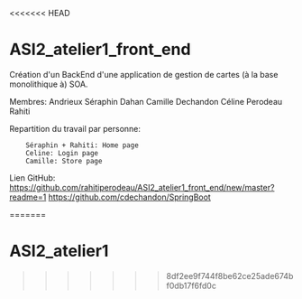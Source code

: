 <<<<<<< HEAD
# ASI2_atelier1_front_end

Création d'un BackEnd d'une application de gestion de cartes (à la base monolithique à) SOA. 

Membres: Andrieux Séraphin
         Dahan Camille
         Dechandon Céline
         Perodeau Rahiti
         
Repartition du travail par personne:

        Séraphin + Rahiti: Home page
        Celine: Login page
        Camille: Store page
        
Lien GitHub: https://github.com/rahitiperodeau/ASI2_atelier1_front_end/new/master?readme=1
             https://github.com/cdechandon/SpringBoot
             

         
=======
# ASI2_atelier1
>>>>>>> 8df2ee9f744f8be62ce25ade674bf0db17f6fd0c
